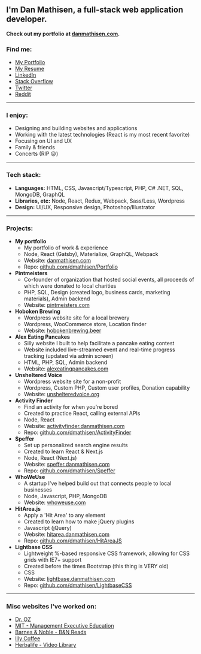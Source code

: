 
## I'm Dan Mathisen, a full-stack web application developer.

**Check out my portfolio at [danmathisen.com](https://danmathisen.com/).**

### Find me:
- [My Portfolio](https://danmathisen.com/)
- [My Resume](https://danmathisen.com/dan-mathisen-resume.pdf)
- [LinkedIn](https://www.linkedin.com/in/danmathisen/)
- [Stack Overflow](https://stackoverflow.com/users/1308734/dmathisen)
- [Twitter](https://twitter.com/dmathisen36)
- [Reddit](https://www.reddit.com/user/SoBoredAtWork)

---
    
### I enjoy:
- Designing and building websites and applications
- Working with the latest technologies (React is my most recent favorite)
- Focusing on UI and UX
- Family & friends
- Concerts (RIP 😢)

---

### Tech stack:
- **Languages:** HTML, CSS, Javascript/Typescript, PHP, C# .NET, SQL, MongoDB, GraphQL
- **Libraries, etc:** Node, React, Redux, Webpack, Sass/Less, Wordpress
- **Design:** UI/UX, Responsive design, Photoshop/Illustrator

---

### Projects:
* **My portfolio**
    - My portfolio of work & experience
    - Node, React (Gatsby), Materialize, GraphQL, Webpack
    - Website: [danmathisen.com](https://danmathisen.com/)
    - Repo: [github.com/dmathisen/Portfolio](https://github.com/dmathisen/Portfolio)
* **Pintmeisters**
    - Co-founder of organization that hosted social events, all proceeds of which were donated to local charities
    - PHP, SQL, Design (created logo, business cards, marketing materials), Admin backend
    - Website: [pintmeisters.com](https://pintmeisters.com/)
* **Hoboken Brewing**
    - Wordpress website site for a local brewery
    - Wordpress, WooCommerce store, Location finder
    - Website: [hobokenbrewing.beer](https://hobokenbrewing.beer/)
* **Alex Eating Pancakes**
    - Silly website I built to help facilitate a pancake eating contest
    - Website included live-streamed event and real-time progress tracking (updated via admin screen)
    - HTML, PHP, SQL, Admin backend
    - Website: [alexeatingpancakes.com](https://alexeatingpancakes.com/)
* **Unsheltered Voice**
    - Wordpress website site for a non-profit
    - Wordpress, Custom PHP, Custom user profiles, Donation capability
    - Website: [unshelteredvoice.org](https://unshelteredvoice.org//)
* **Activity Finder**
    - Find an activity for when you're bored
    - Created to practice React, calling external APIs
    - Node, React
    - Website: [activityfinder.danmathisen.com](http://activityfinder.danmathisen.com/)
    - Repo: [github.com/dmathisen/ActivityFinder](https://github.com/dmathisen/ActivityFinder)
* **Speffer**
    - Set up personalized search engine results
    - Created to learn React & Next.js
    - Node, React (Next.js)
    - Website: [speffer.danmathisen.com](http://speffer.danmathisen.com/)
    - Repo: [github.com/dmathisen/Speffer](https://github.com/dmathisen/activity-finder)
* **WhoWeUse**
    - A startup I've helped build out that connects people to local businesses
    - Node, Javascript, PHP, MongoDB
    - Website: [whoweuse.com](https://whoweuse.com/)
* **HitArea.js**
    - Apply a 'Hit Area' to any element
    - Created to learn how to make jQuery plugins
    - Javascript (jQuery)
    - Website: [hitarea.danmathisen.com](https://hitarea.danmathisen.com/)
    - Repo: [github.com/dmathisen/HitAreaJS](https://github.com/dmathisen/HitAreaJS)
* **Lightbase CSS**
    - Lightweight %-based responsive CSS framework, allowing for CSS grids with IE7+ support
    - Created before the times Bootstrap (this thing is VERY old)
    - CSS
    - Website: [lightbase.danmathisen.com](https://lightbase.danmathisen.com/)
    - Repo: [github.com/dmathisen/LightbaseCSS](https://github.com/dmathisen/LightbaseCSS)

---

### Misc websites I've worked on:
- [Dr. OZ](https://www.doctoroz.com/)
- [MIT - Management Executive Education](https://executive.mit.edu/)
- [Barnes & Noble - B&N Reads](https://www.barnesandnoble.com/blog/category/interviews/)
- [Illy Coffee](https://www.illy.com/en-us/live-happilly/circolo-illy)
- [Herbalife - Video Library](https://video.herbalife.com/)
